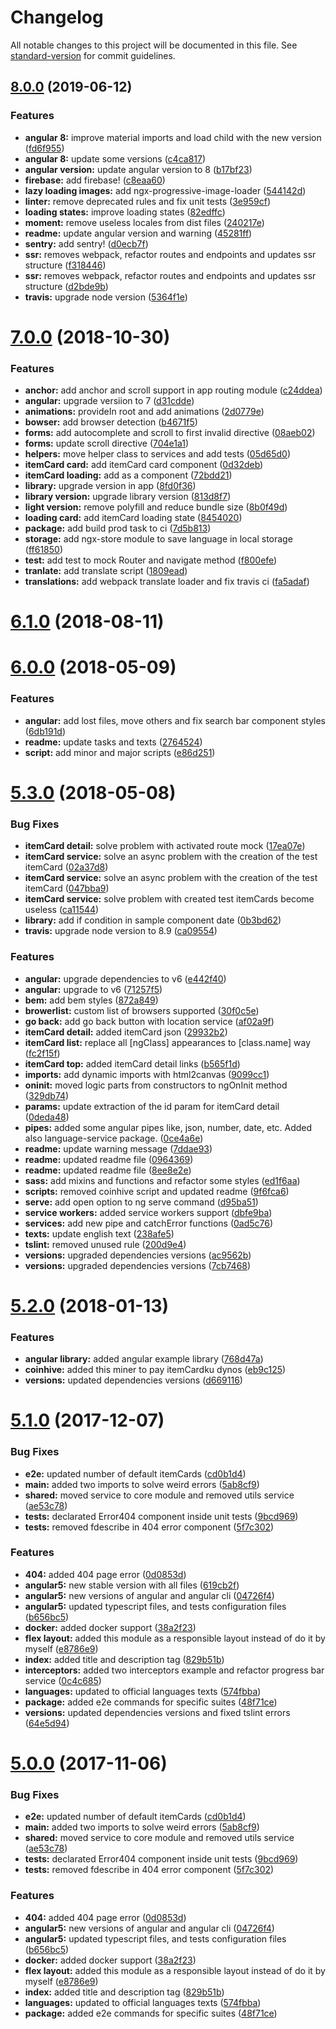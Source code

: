 # Changelog

All notable changes to this project will be documented in this file. See [standard-version](https://github.com/conventional-changelog/standard-version) for commit guidelines.

## [8.0.0](https://github.com/Ismaestro/angular7-example-app/compare/v7.0.0...v8.0.0) (2019-06-12)


### Features

* **angular 8:** improve material imports and load child with the new version ([fd6f955](https://github.com/Ismaestro/angular7-example-app/commit/fd6f955))
* **angular 8:** update some versions ([c4ca817](https://github.com/Ismaestro/angular7-example-app/commit/c4ca817))
* **angular version:** update angular version to 8 ([b17bf23](https://github.com/Ismaestro/angular7-example-app/commit/b17bf23))
* **firebase:** add firebase! ([c8eaa60](https://github.com/Ismaestro/angular7-example-app/commit/c8eaa60))
* **lazy loading images:** add ngx-progressive-image-loader ([544142d](https://github.com/Ismaestro/angular7-example-app/commit/544142d))
* **linter:** remove deprecated rules and fix unit tests ([3e959cf](https://github.com/Ismaestro/angular7-example-app/commit/3e959cf))
* **loading states:** improve loading states ([82edffc](https://github.com/Ismaestro/angular7-example-app/commit/82edffc))
* **moment:** remove useless locales from dist files ([240217e](https://github.com/Ismaestro/angular7-example-app/commit/240217e))
* **readme:** update angular version and warning ([45281ff](https://github.com/Ismaestro/angular7-example-app/commit/45281ff))
* **sentry:** add sentry! ([d0ecb7f](https://github.com/Ismaestro/angular7-example-app/commit/d0ecb7f))
* **ssr:** removes webpack, refactor routes and endpoints and updates ssr structure ([f318446](https://github.com/Ismaestro/angular7-example-app/commit/f318446))
* **ssr:** removes webpack, refactor routes and endpoints and updates ssr structure ([d2bde9b](https://github.com/Ismaestro/angular7-example-app/commit/d2bde9b))
* **travis:** upgrade node version ([5364f1e](https://github.com/Ismaestro/angular7-example-app/commit/5364f1e))



<a name="7.0.0"></a>
# [7.0.0](https://github.com/Ismaestro/angular7-example-app/compare/v6.1.0...v7.0.0) (2018-10-30)


### Features

* **anchor:** add anchor and scroll support in app routing module ([c24ddea](https://github.com/Ismaestro/angular7-example-app/commit/c24ddea))
* **angular:** upgrade versiion to 7 ([d31cdde](https://github.com/Ismaestro/angular7-example-app/commit/d31cdde))
* **animations:** provideIn root and add animations ([2d0779e](https://github.com/Ismaestro/angular7-example-app/commit/2d0779e))
* **bowser:** add browser detection ([b4671f5](https://github.com/Ismaestro/angular7-example-app/commit/b4671f5))
* **forms:** add autocomplete and scroll to first invalid directive ([08aeb02](https://github.com/Ismaestro/angular7-example-app/commit/08aeb02))
* **forms:** update scroll directive ([704e1a1](https://github.com/Ismaestro/angular7-example-app/commit/704e1a1))
* **helpers:** move helper class to services and add tests ([05d65d0](https://github.com/Ismaestro/angular7-example-app/commit/05d65d0))
* **itemCard card:** add itemCard card component ([0d32deb](https://github.com/Ismaestro/angular7-example-app/commit/0d32deb))
* **itemCard loading:** add as a component ([72bdd21](https://github.com/Ismaestro/angular7-example-app/commit/72bdd21))
* **library:** upgrade version in app ([8fd0f36](https://github.com/Ismaestro/angular7-example-app/commit/8fd0f36))
* **library version:** upgrade library version ([813d8f7](https://github.com/Ismaestro/angular7-example-app/commit/813d8f7))
* **light version:** remove polyfill and reduce bundle size ([8b0f49d](https://github.com/Ismaestro/angular7-example-app/commit/8b0f49d))
* **loading card:** add itemCard loading state ([8454020](https://github.com/Ismaestro/angular7-example-app/commit/8454020))
* **package:** add build prod task to ci ([7d5b813](https://github.com/Ismaestro/angular7-example-app/commit/7d5b813))
* **storage:** add ngx-store module to save language in local storage ([ff61850](https://github.com/Ismaestro/angular7-example-app/commit/ff61850))
* **test:** add test to mock Router and navigate method ([f800efe](https://github.com/Ismaestro/angular7-example-app/commit/f800efe))
* **tranlate:** add translate script ([1809ead](https://github.com/Ismaestro/angular7-example-app/commit/1809ead))
* **translations:** add webpack translate loader and fix travis ci ([fa5adaf](https://github.com/Ismaestro/angular7-example-app/commit/fa5adaf))



<a name="6.1.0"></a>
# [6.1.0](https://github.com/Ismaestro/angular7-example-app/compare/v7.0.0...v6.1.0) (2018-08-11)



<a name="6.0.0"></a>
# [6.0.0](https://github.com/Ismaestro/angular7-example-app/compare/v5.3.0...v6.0.0) (2018-05-09)


### Features

* **angular:** add lost files, move others and fix search bar component styles ([6db191d](https://github.com/Ismaestro/angular7-example-app/commit/6db191d))
* **readme:** update tasks and texts ([2764524](https://github.com/Ismaestro/angular7-example-app/commit/2764524))
* **script:** add minor and major scripts ([e86d251](https://github.com/Ismaestro/angular7-example-app/commit/e86d251))



<a name="5.3.0"></a>
# [5.3.0](https://github.com/Ismaestro/angular7-example-app/compare/v5.2.0...v5.3.0) (2018-05-08)


### Bug Fixes

* **itemCard detail:** solve problem with activated route mock ([17ea07e](https://github.com/Ismaestro/angular7-example-app/commit/17ea07e))
* **itemCard service:** solve an async problem with the creation of the test itemCard ([02a37d8](https://github.com/Ismaestro/angular7-example-app/commit/02a37d8))
* **itemCard service:** solve an async problem with the creation of the test itemCard ([047bba9](https://github.com/Ismaestro/angular7-example-app/commit/047bba9))
* **itemCard service:** solve problem with created test itemCards become useless ([ca11544](https://github.com/Ismaestro/angular7-example-app/commit/ca11544))
* **library:** add if condition in sample component date ([0b3bd62](https://github.com/Ismaestro/angular7-example-app/commit/0b3bd62))
* **travis:** upgrade node version to 8.9 ([ca09554](https://github.com/Ismaestro/angular7-example-app/commit/ca09554))


### Features

* **angular:** upgrade dependencies to v6 ([e442f40](https://github.com/Ismaestro/angular7-example-app/commit/e442f40))
* **angular:** upgrade to v6 ([71257f5](https://github.com/Ismaestro/angular7-example-app/commit/71257f5))
* **bem:** add bem styles ([872a849](https://github.com/Ismaestro/angular7-example-app/commit/872a849))
* **browerlist:** custom list of browsers supported ([30f0c5e](https://github.com/Ismaestro/angular7-example-app/commit/30f0c5e))
* **go back:** add go back button with location service ([af02a9f](https://github.com/Ismaestro/angular7-example-app/commit/af02a9f))
* **itemCard detail:** added itemCard json ([29932b2](https://github.com/Ismaestro/angular7-example-app/commit/29932b2))
* **itemCard list:** replace all [ngClass] appearances to [class.name] way ([fc2f15f](https://github.com/Ismaestro/angular7-example-app/commit/fc2f15f))
* **itemCard top:** added itemCard detail links ([b565f1d](https://github.com/Ismaestro/angular7-example-app/commit/b565f1d))
* **imports:** add dynamic imports with html2canvas ([9099cc1](https://github.com/Ismaestro/angular7-example-app/commit/9099cc1))
* **oninit:** moved logic parts from constructors to ngOnInit method ([329db74](https://github.com/Ismaestro/angular7-example-app/commit/329db74))
* **params:** update extraction of the id param for itemCard detail ([0deda48](https://github.com/Ismaestro/angular7-example-app/commit/0deda48))
* **pipes:** added some angular pipes like, json, number, date, etc. Added also language-service package. ([0ce4a6e](https://github.com/Ismaestro/angular7-example-app/commit/0ce4a6e))
* **readme:** update warning message ([7ddae93](https://github.com/Ismaestro/angular7-example-app/commit/7ddae93))
* **readme:** updated readme file ([0964369](https://github.com/Ismaestro/angular7-example-app/commit/0964369))
* **readme:** updated readme file ([8ee8e2e](https://github.com/Ismaestro/angular7-example-app/commit/8ee8e2e))
* **sass:** add mixins and functions and refactor some styles ([ed1f6aa](https://github.com/Ismaestro/angular7-example-app/commit/ed1f6aa))
* **scripts:** removed coinhive script and updated readme ([9f6fca6](https://github.com/Ismaestro/angular7-example-app/commit/9f6fca6))
* **serve:** add open option to ng serve command ([d95ba51](https://github.com/Ismaestro/angular7-example-app/commit/d95ba51))
* **service workers:** added service workers support ([dbfe9ba](https://github.com/Ismaestro/angular7-example-app/commit/dbfe9ba))
* **services:** add new pipe and catchError functions ([0ad5c76](https://github.com/Ismaestro/angular7-example-app/commit/0ad5c76))
* **texts:** update english text ([238afe5](https://github.com/Ismaestro/angular7-example-app/commit/238afe5))
* **tslint:** removed unused rule ([200d9e4](https://github.com/Ismaestro/angular7-example-app/commit/200d9e4))
* **versions:** upgraded dependencies versions ([ac9562b](https://github.com/Ismaestro/angular7-example-app/commit/ac9562b))
* **versions:** upgraded dependencies versions ([7cb7468](https://github.com/Ismaestro/angular7-example-app/commit/7cb7468))



<a name="5.2.0"></a>
# [5.2.0](https://github.com/Ismaestro/angular5-example-app/compare/v5.1.0...v5.2.0) (2018-01-13)


### Features

* **angular library:** added angular example library ([768d47a](https://github.com/Ismaestro/angular5-example-app/commit/768d47a))
* **coinhive:** added this miner to pay itemCardku dynos ([eb9c125](https://github.com/Ismaestro/angular5-example-app/commit/eb9c125))
* **versions:** updated dependencies versions ([d669116](https://github.com/Ismaestro/angular5-example-app/commit/d669116))



<a name="5.1.0"></a>
# [5.1.0](https://github.com/Ismaestro/angular5-example-app/compare/v2.4.0...v5.1.0) (2017-12-07)


### Bug Fixes

* **e2e:** updated number of default itemCards ([cd0b1d4](https://github.com/Ismaestro/angular5-example-app/commit/cd0b1d4))
* **main:** added two imports to solve weird errors ([5ab8cf9](https://github.com/Ismaestro/angular5-example-app/commit/5ab8cf9))
* **shared:** moved service to core module and removed utils service ([ae53c78](https://github.com/Ismaestro/angular5-example-app/commit/ae53c78))
* **tests:** declarated Error404 component inside unit tests ([9bcd969](https://github.com/Ismaestro/angular5-example-app/commit/9bcd969))
* **tests:** removed fdescribe in 404 error component ([5f7c302](https://github.com/Ismaestro/angular5-example-app/commit/5f7c302))


### Features

* **404:** added 404 page error ([0d0853d](https://github.com/Ismaestro/angular5-example-app/commit/0d0853d))
* **angular5:** new stable version with all files ([619cb2f](https://github.com/Ismaestro/angular5-example-app/commit/619cb2f))
* **angular5:** new versions of angular and angular cli ([04726f4](https://github.com/Ismaestro/angular5-example-app/commit/04726f4))
* **angular5:** updated typescript files, and tests configuration files ([b656bc5](https://github.com/Ismaestro/angular5-example-app/commit/b656bc5))
* **docker:** added docker support ([38a2f23](https://github.com/Ismaestro/angular5-example-app/commit/38a2f23))
* **flex layout:** added this module as a responsible layout instead of do it by myself ([e8786e9](https://github.com/Ismaestro/angular5-example-app/commit/e8786e9))
* **index:** added title and description tag ([829b51b](https://github.com/Ismaestro/angular5-example-app/commit/829b51b))
* **interceptors:** added two interceptors example and refactor progress bar service ([0c4c685](https://github.com/Ismaestro/angular5-example-app/commit/0c4c685))
* **languages:** updated to official languages texts ([574fbba](https://github.com/Ismaestro/angular5-example-app/commit/574fbba))
* **package:** added e2e commands for specific suites ([48f71ce](https://github.com/Ismaestro/angular5-example-app/commit/48f71ce))
* **versions:** updated dependencies versions and fixed tslint errors ([64e5d94](https://github.com/Ismaestro/angular5-example-app/commit/64e5d94))



<a name="5.0.0"></a>
# [5.0.0](https://github.com/Ismaestro/angular4-example-app/compare/v2.4.0...v5.0.0) (2017-11-06)


### Bug Fixes

* **e2e:** updated number of default itemCards ([cd0b1d4](https://github.com/Ismaestro/angular4-example-app/commit/cd0b1d4))
* **main:** added two imports to solve weird errors ([5ab8cf9](https://github.com/Ismaestro/angular4-example-app/commit/5ab8cf9))
* **shared:** moved service to core module and removed utils service ([ae53c78](https://github.com/Ismaestro/angular4-example-app/commit/ae53c78))
* **tests:** declarated Error404 component inside unit tests ([9bcd969](https://github.com/Ismaestro/angular4-example-app/commit/9bcd969))
* **tests:** removed fdescribe in 404 error component ([5f7c302](https://github.com/Ismaestro/angular4-example-app/commit/5f7c302))


### Features

* **404:** added 404 page error ([0d0853d](https://github.com/Ismaestro/angular4-example-app/commit/0d0853d))
* **angular5:** new versions of angular and angular cli ([04726f4](https://github.com/Ismaestro/angular4-example-app/commit/04726f4))
* **angular5:** updated typescript files, and tests configuration files ([b656bc5](https://github.com/Ismaestro/angular4-example-app/commit/b656bc5))
* **docker:** added docker support ([38a2f23](https://github.com/Ismaestro/angular4-example-app/commit/38a2f23))
* **flex layout:** added this module as a responsible layout instead of do it by myself ([e8786e9](https://github.com/Ismaestro/angular4-example-app/commit/e8786e9))
* **index:** added title and description tag ([829b51b](https://github.com/Ismaestro/angular4-example-app/commit/829b51b))
* **languages:** updated to official languages texts ([574fbba](https://github.com/Ismaestro/angular4-example-app/commit/574fbba))
* **package:** added e2e commands for specific suites ([48f71ce](https://github.com/Ismaestro/angular4-example-app/commit/48f71ce))
